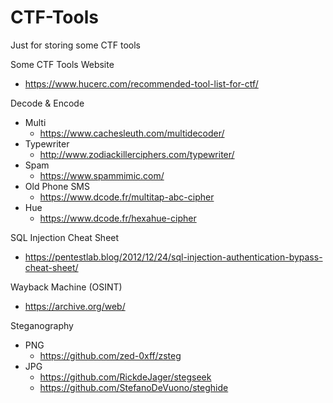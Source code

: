 # CTF-Tools
Just for storing some CTF tools

Some CTF Tools Website
- https://www.hucerc.com/recommended-tool-list-for-ctf/

Decode & Encode
- Multi
  - https://www.cachesleuth.com/multidecoder/
- Typewriter
  - http://www.zodiackillerciphers.com/typewriter/
- Spam
  - https://www.spammimic.com/
- Old Phone SMS
  - https://www.dcode.fr/multitap-abc-cipher
- Hue
  - https://www.dcode.fr/hexahue-cipher 

SQL Injection Cheat Sheet
- https://pentestlab.blog/2012/12/24/sql-injection-authentication-bypass-cheat-sheet/

Wayback Machine (OSINT)
- https://archive.org/web/

Steganography 
- PNG 
  - https://github.com/zed-0xff/zsteg
- JPG 
  - https://github.com/RickdeJager/stegseek
  - https://github.com/StefanoDeVuono/steghide


